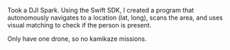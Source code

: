 Took a DJI Spark. Using the Swift SDK, I created a program that autonomously navigates to a location (lat, long), scans the area, and uses visual matching to check if the person is present.

Only have one drone, so no kamikaze missions.
